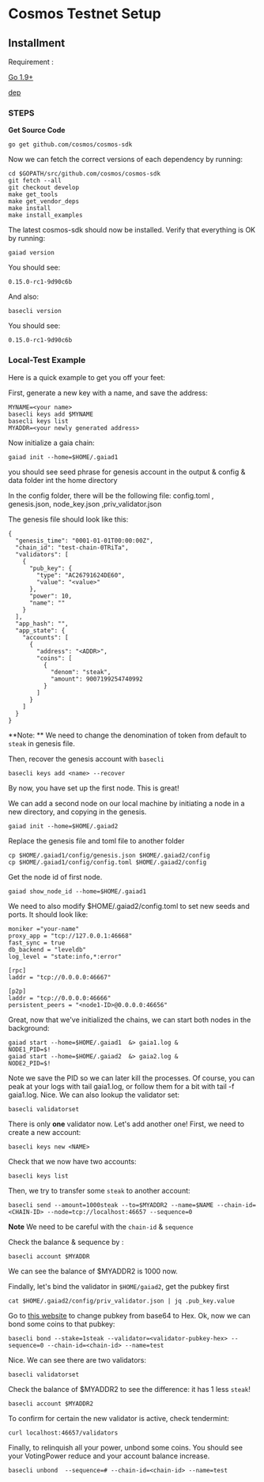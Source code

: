 # Cosmos Testnet Setup

## Installment

Requirement :

 [Go 1.9+](https://golang.org/dl/)

 [dep](https://github.com/golang/dep)

### STEPS

**Get Source Code**

```
go get github.com/cosmos/cosmos-sdk
```

Now we can fetch the correct versions of each dependency by running:

```
cd $GOPATH/src/github.com/cosmos/cosmos-sdk
git fetch --all
git checkout develop
make get_tools
make get_vendor_deps
make install
make install_examples
```

The latest cosmos-sdk should now be installed. Verify that everything is OK by running:

```
gaiad version
```

You should see:

```
0.15.0-rc1-9d90c6b
```

And also:

```
basecli version
```

You should see:

```
0.15.0-rc1-9d90c6b
```

### Local-Test Example

Here is a quick example to get you off your feet:

First, generate a new key with a name, and save the address:

```
MYNAME=<your name>
basecli keys add $MYNAME
basecli keys list
MYADDR=<your newly generated address>
```

Now initialize a gaia chain:

```
gaiad init --home=$HOME/.gaiad1
```

you should see seed phrase for genesis account in the output & config & data folder int the home directory

In the config folder, there will be the following file: config.toml , genesis.json, node_key.json ,priv_validator.json 

The genesis file should look like this:

```
{
  "genesis_time": "0001-01-01T00:00:00Z",
  "chain_id": "test-chain-0TRiTa",
  "validators": [
    {
      "pub_key": {
        "type": "AC26791624DE60",
        "value": "<value>"
      },
      "power": 10,
      "name": ""
    }
  ],
  "app_hash": "",
  "app_state": {
    "accounts": [
      {
        "address": "<ADDR>",
        "coins": [
          {
            "denom": "steak",
            "amount": 9007199254740992
          }
        ]
      }
    ]
  }
}
```

**Note: ** We need to change the denomination of token from default to `steak` in genesis file.

Then, recover the genesis account with `basecli`

```
basecli keys add <name> --recover
```

By now, you have set up the first node. This is great!

We can add a second node on our local machine by initiating a node in a new directory, and copying in the genesis.

```
gaiad init --home=$HOME/.gaiad2
```

Replace the genesis file and toml file to another folder

```
cp $HOME/.gaiad1/config/genesis.json $HOME/.gaiad2/config
cp $HOME/.gaiad1/config/config.toml $HOME/.gaiad2/config
```

Get the node id of first node.

```
gaiad show_node_id --home=$HOME/.gaiad1
```

We need to also modify $HOME/.gaiad2/config.toml to set new seeds and ports. It should look like:

```
moniker ="your-name"
proxy_app = "tcp://127.0.0.1:46668"
fast_sync = true
db_backend = "leveldb"
log_level = "state:info,*:error"

[rpc]
laddr = "tcp://0.0.0.0:46667"

[p2p]
laddr = "tcp://0.0.0.0:46666"
persistent_peers = "<node1-ID>@0.0.0.0:46656"
```

Great, now that we've initialized the chains, we can start both nodes in the background:

```
gaiad start --home=$HOME/.gaiad1  &> gaia1.log &
NODE1_PID=$!
gaiad start --home=$HOME/.gaiad2  &> gaia2.log &
NODE2_PID=$!
```

Note we save the PID so we can later kill the processes. Of course, you can peak at your logs with tail gaia1.log, or follow them for a bit with tail -f gaia1.log.
Nice. We can also lookup the validator set:

```
basecli validatorset
```

There is only **one** validator now. Let's add another one! 
First, we need to create a new account:

```
basecli keys new <NAME>
```

Check that we now have two accounts:

```
basecli keys list 
```

Then, we try to transfer some `steak` to another account:

```
basecli send --amount=1000steak --to=$MYADDR2 --name=$NAME --chain-id=<CHAIN-ID> --node=tcp://localhost:46657 --sequence=0
```

**Note** We need to be careful with the `chain-id` & `sequence`

Check the balance & sequence by :

```
basecli account $MYADDR
```

We can see the balance of $MYADDR2 is 1000 now. 

Findally, let's bind the validator in `$HOME/gaiad2`, get the pubkey first

```
cat $HOME/.gaiad2/config/priv_validator.json | jq .pub_key.value
```

Go to [this website](http://tomeko.net/online_tools/base64.php?lang=en)  to change pubkey from base64 to Hex. 
Ok, now we can bond some coins to that pubkey:

```
basecli bond --stake=1steak --validator=<validator-pubkey-hex> --sequence=0 --chain-id=<chain-id> --name=test
```

Nice. We can see there are two validators:

```
basecli validatorset
```

Check the balance of $MYADDR2 to see the difference: it has 1 less `steak`!

```
basecli account $MYADDR2
```

To confirm for certain the new validator is active, check tendermint:

```
curl localhost:46657/validators
```

Finally, to relinquish all your power, unbond some coins. You should see your VotingPower reduce and your account balance increase.

```
basecli unbond  --sequence=# --chain-id=<chain-id> --name=test
```

